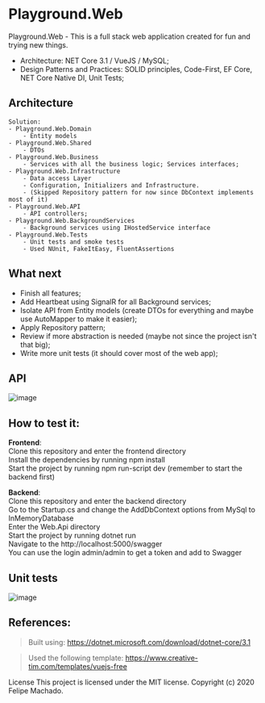 # Playground.Web

Playground.Web - This is a full stack web application created for fun and trying new things.

- Architecture: NET Core 3.1 / VueJS / MySQL;
- Design Patterns and Practices: SOLID principles, Code-First, EF Core, NET Core Native DI, Unit Tests;

## Architecture
```
Solution:
- Playground.Web.Domain
	- Entity models
- Playground.Web.Shared
	- DTOs
- Playground.Web.Business
	- Services with all the business logic; Services interfaces;
- Playground.Web.Infrastructure
	- Data access Layer
	- Configuration, Initializers and Infrastructure.
	- (Skipped Repository pattern for now since DbContext implements most of it)
- Playground.Web.API
	- API controllers;
- Playground.Web.BackgroundServices
	- Background services using IHostedService interface
- Playground.Web.Tests
	- Unit tests and smoke tests
	- Used NUnit, FakeItEasy, FluentAssertions
```

## What next
- Finish all features;
- Add Heartbeat using SignalR for all Background services;
- Isolate API from Entity models (create DTOs for everything and maybe use AutoMapper to make it easier);
- Apply Repository pattern;
- Review if more abstraction is needed (maybe not since the project isn't that big);
- Write more unit tests (it should cover most of the web app);

## API
![image](https://user-images.githubusercontent.com/2963750/77974222-dc1cef00-72cc-11ea-8afd-7bcc3f571668.png)

## How to test it:
**Frontend**:  
Clone this repository and enter the frontend directory  
Install the dependencies by running npm install  
Start the project by running npm run-script dev (remember to start the backend first)  

**Backend**:  
Clone this repository and enter the backend directory  
Go to the Startup.cs and change the AddDbContext options from MySql to InMemoryDatabase  
Enter the Web.Api directory  
Start the project by running dotnet run  
Navigate to the http://localhost:5000/swagger  
You can use the login admin/admin to get a token and add to Swagger

## Unit tests
![image](https://user-images.githubusercontent.com/2963750/77977031-ee9b2680-72d4-11ea-8518-90cf241f50c1.png)

## References:
> Built using: https://dotnet.microsoft.com/download/dotnet-core/3.1

> Used the following template: https://www.creative-tim.com/templates/vuejs-free

License
This project is licensed under the MIT license. Copyright (c) 2020 Felipe Machado.
